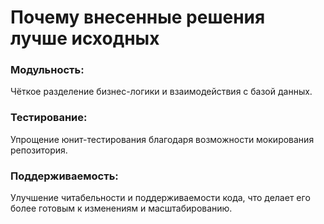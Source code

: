 # Почему внесенные решения лучше исходных

### Модульность:

Чёткое разделение бизнес-логики и взаимодействия с базой данных.

### Тестирование:

Упрощение юнит-тестирования благодаря возможности мокирования репозитория.

### Поддерживаемость:

Улучшение читабельности и поддерживаемости кода, что делает его более готовым к изменениям и масштабированию.

